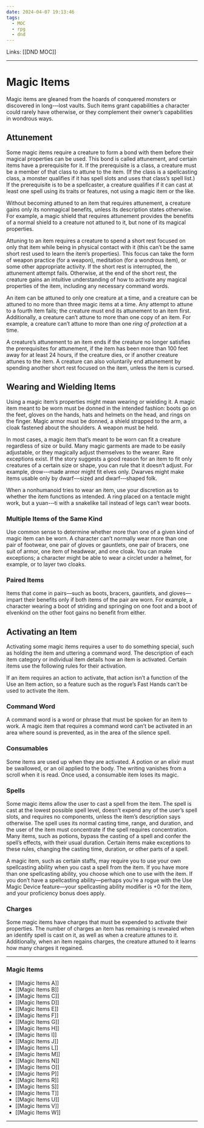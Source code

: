```yaml
---
date: 2024-04-07 19:13:46
tags:
  - MOC
  - rpg
  - dnd
---
```

Links: [[DND MOC]]

---
# Magic Items

Magic items are gleaned from the hoards of conquered monsters or discovered in long-­‐‑lost vaults. Such items grant capabilities a character could rarely have otherwise, or they complement their owner’s capabilities in wondrous ways.

## Attunement

Some magic items require a creature to form a bond with them before their magical properties can be used. This bond is called attunement, and certain items have a prerequisite for it. If the prerequisite is a class, a creature must be a member of that class to attune to the item. (If the class is a spellcasting class, a monster qualifies if it has spell slots and uses that class’s spell list.) If the prerequisite is to be a spellcaster, a creature qualifies if it can cast at least one spell using its traits or features, not using a magic item or the like.

Without becoming attuned to an item that requires attunement, a creature gains only its nonmagical benefits, unless its description states otherwise. For example, a magic shield that requires attunement provides the benefits of a normal shield to a creature not attuned to it, but none of its magical properties.

Attuning to an item requires a creature to spend a short rest focused on only that item while being in physical contact with it (this can’t be the same short rest used to learn the item’s properties). This focus can take the form of weapon practice (for a weapon), meditation (for a wondrous item), or some other appropriate activity. If the short rest is interrupted, the attunement attempt fails. Otherwise, at the end of the short rest, the creature gains an intuitive understanding of how to activate any magical properties of the item, including any necessary command words.

An item can be attuned to only one creature at a time, and a creature can be attuned to no more than three magic items at a time. Any attempt to attune to a fourth item fails; the creature must end its attunement to an item first. Additionally, a creature can’t attune to more than one copy of an item. For example, a creature can’t attune to more than one *ring* *of* *protection* at a time.

A creature’s attunement to an item ends if the creature no longer satisfies the prerequisites for attunement, if the item has been more than 100 feet away for at least 24 hours, if the creature dies, or if another creature attunes to the item. A creature can also voluntarily end attunement by spending another short rest focused on the item, unless the item is cursed.

## Wearing and Wielding Items

Using a magic item’s properties might mean wearing or wielding it. A magic item meant to be worn must be donned in the intended fashion: boots go on the feet, gloves on the hands, hats and helmets on the head, and rings on the finger. Magic armor must be donned, a shield strapped to the arm, a cloak fastened about the shoulders. A weapon must be held.

In most cases, a magic item that’s meant to be worn can fit a creature regardless of size or build. Many magic garments are made to be easily adjustable, or they magically adjust themselves to the wearer. Rare exceptions exist. If the story suggests a good reason for an item to fit only creatures of a certain size or shape, you can rule that it doesn’t adjust. For example, drow-­‐‑made armor might fit elves only. Dwarves might make items usable only by dwarf-­‐‑sized and dwarf-­‐‑shaped folk.

When a nonhumanoid tries to wear an item, use your discretion as to whether the item functions as intended. A ring placed on a tentacle might work, but a yuan-­‐‑ti with a snakelike tail instead of legs can’t wear boots.

### Multiple Items of the Same Kind

Use common sense to determine whether more than one of a given kind of magic item can be worn. A character can’t normally wear more than one pair of footwear, one pair of gloves or gauntlets, one pair of bracers, one suit of armor, one item of headwear, and one cloak. You can make exceptions; a character might be able to wear a circlet under a helmet, for example, or to layer two cloaks.

### Paired Items

Items that come in pairs—such as boots, bracers, gauntlets, and gloves—impart their benefits only if both items of the pair are worn. For example, a character wearing a boot of striding and springing on one foot and a boot of elvenkind on the other foot gains no benefit from either.

## Activating an Item

Activating some magic items requires a user to do something special, such as holding the item and uttering a command word. The description of each item category or individual item details how an item is activated. Certain items use the following rules for their activation.

If an item requires an action to activate, that action isn’t a function of the Use an Item action, so a feature such as the rogue’s Fast Hands can’t be used to activate the item.

### Command Word

A command word is a word or phrase that must be spoken for an item to work. A magic item that requires a command word can’t be activated in an area where sound is prevented, as in the area of the silence spell.

### Consumables

Some items are used up when they are activated. A potion or an elixir must be swallowed, or an oil applied to the body. The writing vanishes from a scroll when it is read. Once used, a consumable item loses its magic.

### Spells

Some magic items allow the user to cast a spell from the item. The spell is cast at the lowest possible spell level, doesn’t expend any of the user’s spell slots, and requires no components, unless the item’s description says otherwise. The spell uses its normal casting time, range, and duration, and the user of the item must concentrate if the spell requires concentration. Many items, such as potions, bypass the casting of a spell and confer the spell’s effects, with their usual duration. Certain items make exceptions to these rules, changing the casting time, duration, or other parts of a spell.

A magic item, such as certain staffs, may require you to use your own spellcasting ability when you cast a spell from the item. If you have more than one spellcasting ability, you choose which one to use with the item. If you don’t have a spellcasting ability—perhaps you’re a rogue with the Use Magic Device feature—your spellcasting ability modifier is +0 for the item, and your proficiency bonus does apply.

### Charges

Some magic items have charges that must be expended to activate their properties. The number of charges an item has remaining is revealed when an identify spell is cast on it, as well as when a creature attunes to it. Additionally, when an item regains charges, the creature attuned to it learns how many charges it regained.

---
### Magic Items
- [[Magic Items A]]
- [[Magic Items B]]
- [[Magic Items C]]
- [[Magic Items D]]
- [[Magic Items E]]
- [[Magic Items F]]
- [[Magic Items G]]
- [[Magic Items H]]
- [[Magic Items I]]
- [[Magic Items J]]
- [[Magic Items L]]
- [[Magic Items M]]
- [[Magic Items N]]
- [[Magic Items O]]
- [[Magic Items P]]
- [[Magic Items R]]
- [[Magic Items S]]
- [[Magic Items T]]
- [[Magic Items U]]
- [[Magic Items V]]
- [[Magic Items W]]
---